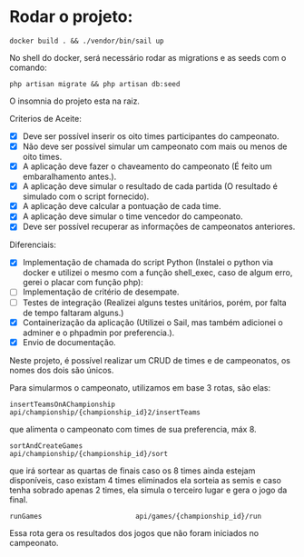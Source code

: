<h1>Rodar o projeto:</h1>

```
docker build . && ./vendor/bin/sail up
```


No shell do docker, será necessário rodar as migrations e as seeds com o comando:

```
php artisan migrate && php artisan db:seed
```

O insomnia do projeto esta na raiz.

Criterios de Aceite:
- [x] Deve ser possível inserir os oito times participantes do campeonato.
- [x] Não deve ser possível simular um campeonato com mais ou menos de oito times.
- [x] A aplicação deve fazer o chaveamento do campeonato (É feito um embaralhamento antes.).
- [x] A aplicação deve simular o resultado de cada partida (O resultado é simulado com o script fornecido).
- [x] A aplicação deve calcular a pontuação de cada time.
- [x] A aplicação deve simular o time vencedor do campeonato.
- [x] Deve ser possível recuperar as informações de campeonatos anteriores.

Diferenciais:
- [x] Implementação de chamada do script Python (Instalei o python via docker e utilizei o mesmo com a função shell_exec, caso de algum erro, gerei o placar com função php):
- [ ] Implementação de critério de desempate.
- [ ] Testes de integração (Realizei alguns testes unitários, porém, por falta de tempo faltaram alguns.)
- [x] Containerização da aplicação (Utilizei o Sail, mas também adicionei o adminer e o phpadmin por preferencia.).
- [x] Envio de documentação.

Neste projeto, é possível realizar um CRUD de times e de campeonatos, os nomes dos dois são únicos.

Para simularmos o campeonato, utilizamos em base 3 rotas, são elas:

```
insertTeamsOnAChampionship       api/championship/{championship_id}2/insertTeams
```

que alimenta o campeonato com times de sua preferencia, máx 8.


```
sortAndCreateGames              api/championship/{championship_id}/sort
```

que irá sortear as quartas de finais caso os 8 times ainda estejam disponíveis, caso existam 4 times eliminados ela sorteia as semis e caso tenha sobrado apenas 2 times, ela simula o terceiro lugar e gera o jogo da final.


```
runGames                       api/games/{championship_id}/run
```

Essa rota gera os resultados dos jogos que não foram iniciados no campeonato.
